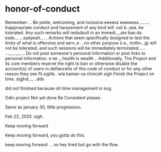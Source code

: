 # honor-of-conduct
Remember:
..
Be polite, welcoming, and inclusive.eeeess
ewewess.........
Inappropriate conduct and harassment of any kind will .not b..yea..he tolerated. Any such remarks will redsdsult in an immedi.,.,ate ban.ds.
esds.......sadyeah......
Actions that seem specifically designed to test the limits of what is offensive and serv..e ...no other purpose (i.e., trollin...g) will not be tolerated, and such sessions will be immediately terminated......
...,.,.,.,.,....
Do not post someone's personal information or post links to personal information. e ee .,.health is wealth
..
Additionally, The Project and its core members reserve the right to ban or otherwise disable the account(s) of users in defiancehs of this code of conduct or for any other reason they see fit.sighb..
 wla kaman na choiceh
sigh
Finish the Project on time.  sigjhd.,.,
..dds

did not finished because oh time management is sog.



Odin project
Not yet done
Be Consistent please.

Same as january 30, little progression.

Feb 22, 2025. sigh.


Keep moving forward

Keep moving forward, you gotta do this.

keep moving forward . . ns
hey
tired but go with the flow 
